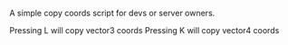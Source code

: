 A simple copy coords script for devs or server owners.


Pressing L will copy vector3 coords
Pressing K will copy vector4 coords

